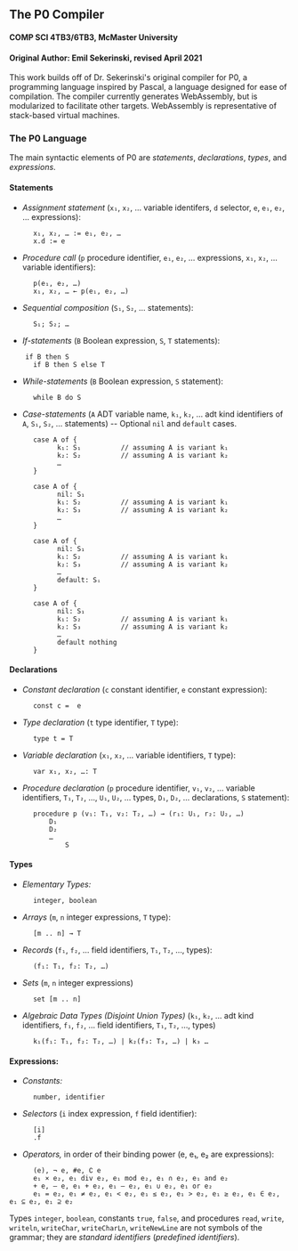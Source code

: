 ## The P0 Compiler
#### COMP SCI 4TB3/6TB3, McMaster University
#### Original Author: Emil Sekerinski, revised April 2021

This work builds off of Dr. Sekerinski's original compiler for P0, a programming language inspired by Pascal, a language designed for ease of compilation. The compiler currently generates WebAssembly, but is modularized to facilitate other targets. WebAssembly is representative of stack-based virtual machines.

### The P0 Language
The main syntactic elements of P0 are *statements*, *declarations*, *types*, and *expressions*.

#### Statements
* _Assignment statement_ (`x₁`, `x₂`, … variable identifers, `d` selector, `e`, `e₁`, `e₂`, … expressions):
```
      x₁, x₂, … := e₁, e₂, …
      x.d := e
```
* _Procedure call_ (`p` procedure identifier, `e₁`, `e₂`, … expressions, `x₁`, `x₂`, … variable identifiers):
```
      p(e₁, e₂, …)
      x₁, x₂, … ← p(e₁, e₂, …)
```
* _Sequential composition_ (`S₁`, `S₂`, … statements):
```
      S₁; S₂; …
```
* _If-statements_ (`B` Boolean expression, `S`, `T` statements):
```
	if B then S
      if B then S else T
```
* _While-statements_ (`B` Boolean expression, `S` statement):
```
      while B do S
```
* _Case-statements_ (`A` ADT variable name, `k₁`, `k₂`, … adt kind identifiers of `A`, `S₁`, `S₂`, … statements) -- Optional `nil` and `default` cases.
```
      case A of {
            k₁: S₁          // assuming A is variant k₁
            k₂: S₂          // assuming A is variant k₂
            …
      }
```
```
      case A of {
            nil: S₁
            k₁: S₂          // assuming A is variant k₁
            k₂: S₃          // assuming A is variant k₂
            …
      }
```
```
      case A of {
            nil: S₁
            k₁: S₂          // assuming A is variant k₁
            k₂: S₃          // assuming A is variant k₂
            …
            default: Sᵢ
      }
```
```
      case A of {
            nil: S₁
            k₁: S₂          // assuming A is variant k₁
            k₂: S₃          // assuming A is variant k₂
            …
            default nothing
      }
```
#### Declarations
* _Constant declaration_ (`c` constant identifier, `e` constant expression):
```
      const c =  e
```
* _Type declaration_ (`t` type identifier, `T` type):
```
      type t = T
```
* _Variable declaration_ (`x₁`, `x₂`, … variable identifiers, `T` type):
```
      var x₁, x₂, …: T
```
* _Procedure declaration_ (`p` procedure identifier, `v₁`, `v₂`, … variable identifiers, `T₁`, `T₂`, …, `U₁`, `U₂`, … types, `D₁`, `D₂`, … declarations, `S` statement):
```
      procedure p (v₁: T₁, v₂: T₂, …) → (r₁: U₁, r₂: U₂, …)
          D₁
          D₂
          …
              S
```
#### Types
* _Elementary Types:_
```
      integer, boolean
```
* _Arrays_ (`m`, `n` integer expressions, `T` type):
```
      [m .. n] → T
```
* _Records_ (`f₁`, `f₂`, … field identifiers, `T₁`, `T₂`, …, types):
```
      (f₁: T₁, f₂: T₂, …)
```
* _Sets_ (`m`, `n` integer expressions)
```
      set [m .. n]
```
* _Algebraic Data Types (Disjoint Union Types)_ (`k₁`, `k₂`, … adt kind identifiers, `f₁`, `f₂`, … field identifiers, `T₁`, `T₂`, …, types)
```
      k₁(f₁: T₁, f₂: T₂, …) | k₂(f₃: T₃, …) | k₃ …
```

#### Expressions:
* _Constants:_
```
	  number, identifier
```
* _Selectors_ (`i` index expression, `f` field identifier):
```
      [i]
      .f
```
* _Operators,_ in order of their binding power (e, e₁, e₂ are expressions):
```
	  (e), ¬ e, #e, ∁ e
      e₁ × e₂, e₁ div e₂, e₁ mod e₂, e₁ ∩ e₂, e₁ and e₂
      + e, – e, e₁ + e₂, e₁ – e₂, e₁ ∪ e₂, e₁ or e₂
      e₁ = e₂, e₁ ≠ e₂, e₁ < e₂, e₁ ≤ e₂, e₁ > e₂, e₁ ≥ e₂, e₁ ∈ e₂, e₁ ⊆ e₂, e₁ ⊇ e₂
```

Types `integer`, `boolean`, constants `true`, `false`, and procedures `read`, `write`, `writeln`, `writeChar`, `writeCharLn`, `writeNewLine` are not symbols of the grammar; they are _standard identifiers_ (*predefined identifiers*).


